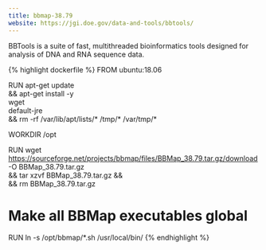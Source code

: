 ```yaml
---
title: bbmap-38.79
website: https://jgi.doe.gov/data-and-tools/bbtools/
---
```


BBTools is a suite of fast, multithreaded bioinformatics tools designed for analysis of DNA and RNA sequence data.

{% highlight dockerfile %}
FROM ubuntu:18.06

RUN apt-get update \
    && apt-get install -y \
        wget \
        default-jre \
    && rm -rf /var/lib/apt/lists/* /tmp/* /var/tmp/*

WORKDIR /opt

RUN wget https://sourceforge.net/projects/bbmap/files/BBMap_38.79.tar.gz/download -O BBMap_38.79.tar.gz \
    && tar xzvf BBMap_38.79.tar.gz && \
    && rm BBMap_38.79.tar.gz

# Make all BBMap executables global
RUN ln -s /opt/bbmap/*.sh /usr/local/bin/
{% endhighlight %}
